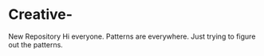 # Creative-
New Repository
Hi everyone.
Patterns are everywhere.
Just trying to figure out the patterns.
